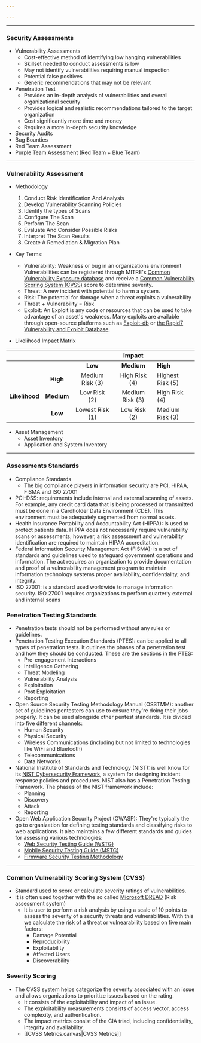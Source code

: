 ```yaml
---

---
```

***

### Security Assessments

- Vulnerability Assessments
	- Cost-effective method of identifying low hanging vulnerabilities
	- Skillset needed to conduct assessments is low
	- May not identify vulnerabilities requiring manual inspection
	- Potential false positives
	- Generic recommendations that may not be relevant
- Penetration Test
	- Provides an in-depth analysis of vulnerabilities and overall organizational security
	- Provides logical and realistic recommendations tailored to the target organization
	- Cost significantly more time and money
	- Requires a more in-depth security knowledge
- Security Audits
- Bug Bounties
- Red Team Assessment
- Purple Team Assessment (Red Team + Blue Team)

---

### Vulnerability Assessment

- Methodology
	1. Conduct Risk Identification And Analysis
	2. Develop Vulnerability Scanning Policies
	3. Identify the types of Scans
	4. Configure The Scan
	5. Perform The Scan
	6. Evaluate And Consider Possible Risks
	7. Interpret The Scan Results
	8. Create A Remediation & Migration Plan
- Key Terms:
	- Vulnerability: Weakness or bug in an organizations environment Vulnerabilities can be registered through MITRE's [Common Vulnerability Exposure database](https://cve.mitre.org/) and receive a [Common Vulnerability Scoring System (CVSS)](https://nvd.nist.gov/vuln-metrics/cvss/v3-calculator) score to determine severity.
	- Threat: A new incident with potential to harm a system.
	- Risk: The potential for damage when a threat exploits a vulnerability
	- Threat + Vulnerability = Risk
	- Exploit: An Exploit is any code or resources that can be used to take advantage of an asset's weakness. Many exploits are available through open-source platforms such as [Exploit-db](https://exploit-db.com/) or [the Rapid7 Vulnerability and Exploit Database](https://www.rapid7.com/db/).

- Likelihood Impact Matrix

|                |            |                 |   **Impact**    |                  |
| :------------: | :--------: | :-------------: | :-------------: | ---------------- |
|                |            |     **Low**     |   **Medium**    | **High**         |
|                |  **High**  | Medium Risk (3) |  High Risk (4)  | Highest Risk (5) |
| **Likelihood** | **Medium** |  Low Risk (2)   | Medium Risk (3) | High Risk (4)    |
|                |  **Low**   | Lowest Risk (1) |  Low Risk (2)   | Medium Risk (3)  |

- Asset Management
	- Asset Inventory
	- Application and System Inventory

--- 

### Assessments Standards

- Compliance Standards
	- The big compliance players in information security are PCI, HIPAA, FISMA and ISO 27001
- PCI-DSS: requirements include internal and external scanning of assets. For example, any credit card data that is being processed or transmitted must be done in a Cardholder Data Environment (CDE). This environment must be adequately segmented from normal assets. 
- Health Insurance Portability and Accountability Act (HIPPA): Is used to protect patients data. HIPPA does not necessarily require vulnerability scans or assessments; however, a risk assessment and vulnerability identification are required to maintain HIPAA accreditation.
- Federal Information Security Management Act (FISMA): is a set of standards and guidelines used to safeguard government operations and information. The act requires an organization to provide documentation and proof of a vulnerability management program to maintain information technology systems proper availability, confidentiality, and integrity.
- ISO 27001: is a standard used worldwide to manage information security. ISO 27001 requires organizations to perform quarterly external and internal scans

### Penetration Testing Standards

- Penetration tests should not be performed without any rules or guidelines.
- Penetration Testing Execution Standards (PTES): can be applied to all types of penetration tests. It outlines the phases of a penetration test and how they should be conducted. These are the sections in the PTES:
	- Pre-engagement Interactions
	- Intelligence Gathering 
	- Threat Modeling
	- Vulnerability Analysis
	- Exploitation
	- Post Exploitation
	- Reporting
- Open Source Security Testing Methodology Manual (OSSTMM): another set of guidelines pentesters can use to ensure they're doing their jobs properly. It can be used alongside other pentest standards. It is divided into five different channels:
	- Human Security
	- Physical Security
	- Wireless Communications (including but not limited to technologies like WiFi and Bluetooth)
	- Telecommunications
	- Data Networks
- National Institute of Standards and Technology (NIST): is well know for its [NIST Cybersecurity Framework](https://www.nist.gov/cyberframework), a system for designing incident response policies and procedures. NIST also has a Penetration Testing Framework. The phases of the NIST framework include:
	- Planning
	- Discovery
	- Attack
	- Reporting
- Open Web Application Security Project (OWASP): They're typically the go to organization for defining testing standards and classifying risks to web applications. It also maintains a few different standards and guides for assessing various technologies:
	-  [Web Security Testing Guide (WSTG)](https://owasp.org/www-project-web-security-testing-guide/)
	- [Mobile Security Testing Guide (MSTG)](https://owasp.org/www-project-mobile-security-testing-guide/)
	- [Firmware Security Testing Methodology](https://github.com/scriptingxss/owasp-fstm)

---

### Common Vulnerability Scoring System (CVSS)

- Standard used to score or calculate severity ratings of vulnerabilities.
- It is often used together with the so called [Microsoft DREAD](https://en.wikipedia.org/wiki/DREAD_(risk_assessment_model)) (Risk assessment system)
	- It is user to perform a risk analysis by using a scale of 10 points to assess the severity of a security threats and vulnerabilities. With this we calculate the risk of a threat or vulnearability based on five main factors:
		- Damage Potential
		- Reproducibility
		- Exploitability
		- Affected Users
		- Discoverability
### Severity Scoring

- The CVSS system helps categorize the severity associated with an issue and allows organizations to prioritize issues based on the rating.
	- It consists of the exploitability and impact of an issue.
	- The exploitability measurements consists of access vector, access complexity, and authentication. 
	- The impact metrics consist of the CIA triad, including confidentiality, integrity and availability.
	- [[CVSS Metrics.canvas|CVSS Metrics]]
